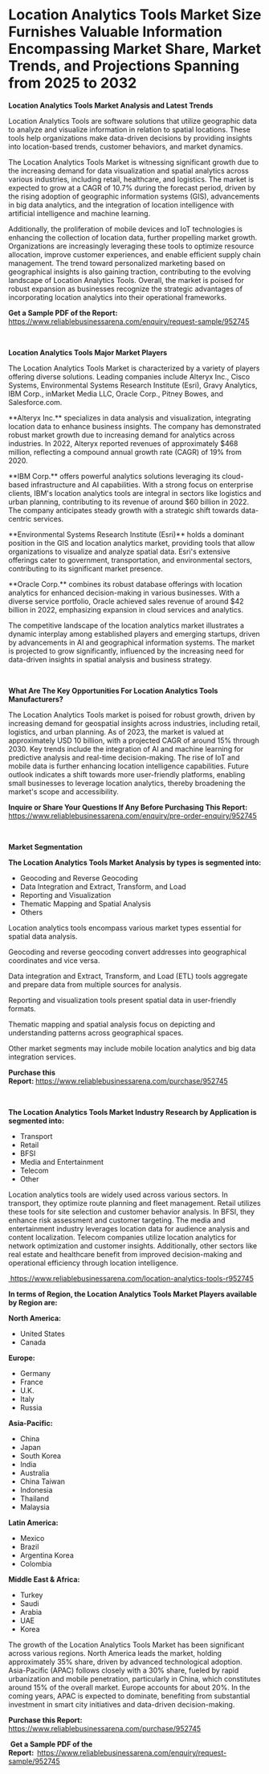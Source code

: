 <p><h1>Location Analytics Tools Market Size Furnishes Valuable Information Encompassing Market Share, Market Trends, and Projections Spanning from 2025 to 2032</h1></p><p><strong>Location Analytics Tools Market Analysis and Latest Trends</strong></p>
<p><p>Location Analytics Tools are software solutions that utilize geographic data to analyze and visualize information in relation to spatial locations. These tools help organizations make data-driven decisions by providing insights into location-based trends, customer behaviors, and market dynamics. </p><p>The Location Analytics Tools Market is witnessing significant growth due to the increasing demand for data visualization and spatial analytics across various industries, including retail, healthcare, and logistics. The market is expected to grow at a CAGR of 10.7% during the forecast period, driven by the rising adoption of geographic information systems (GIS), advancements in big data analytics, and the integration of location intelligence with artificial intelligence and machine learning.</p><p>Additionally, the proliferation of mobile devices and IoT technologies is enhancing the collection of location data, further propelling market growth. Organizations are increasingly leveraging these tools to optimize resource allocation, improve customer experiences, and enable efficient supply chain management. The trend toward personalized marketing based on geographical insights is also gaining traction, contributing to the evolving landscape of Location Analytics Tools. Overall, the market is poised for robust expansion as businesses recognize the strategic advantages of incorporating location analytics into their operational frameworks.</p></p>
<p><strong>Get a Sample PDF of the Report:&nbsp;</strong> <a href="https://www.reliablebusinessarena.com/enquiry/request-sample/952745?utm_campaign=2563&utm_medium=2&utm_source=Github&utm_content=ia&utm_term=17042025&utm_id=location-analytics-tools">https://www.reliablebusinessarena.com/enquiry/request-sample/952745</a></p>
<p>&nbsp;</p>
<p><strong>Location Analytics Tools Major Market Players</strong></p>
<p><p>The Location Analytics Tools Market is characterized by a variety of players offering diverse solutions. Leading companies include Alteryx Inc., Cisco Systems, Environmental Systems Research Institute (Esri), Gravy Analytics, IBM Corp., inMarket Media LLC, Oracle Corp., Pitney Bowes, and Salesforce.com.</p><p>**Alteryx Inc.** specializes in data analysis and visualization, integrating location data to enhance business insights. The company has demonstrated robust market growth due to increasing demand for analytics across industries. In 2022, Alteryx reported revenues of approximately $468 million, reflecting a compound annual growth rate (CAGR) of 19% from 2020.</p><p>**IBM Corp.** offers powerful analytics solutions leveraging its cloud-based infrastructure and AI capabilities. With a strong focus on enterprise clients, IBM's location analytics tools are integral in sectors like logistics and urban planning, contributing to its revenue of around $60 billion in 2022. The company anticipates steady growth with a strategic shift towards data-centric services.</p><p>**Environmental Systems Research Institute (Esri)** holds a dominant position in the GIS and location analytics market, providing tools that allow organizations to visualize and analyze spatial data. Esri's extensive offerings cater to government, transportation, and environmental sectors, contributing to its significant market presence.</p><p>**Oracle Corp.** combines its robust database offerings with location analytics for enhanced decision-making in various businesses. With a diverse service portfolio, Oracle achieved sales revenue of around $42 billion in 2022, emphasizing expansion in cloud services and analytics.</p><p>The competitive landscape of the location analytics market illustrates a dynamic interplay among established players and emerging startups, driven by advancements in AI and geographical information systems. The market is projected to grow significantly, influenced by the increasing need for data-driven insights in spatial analysis and business strategy.</p></p>
<p>&nbsp;</p>
<p><strong>What Are The Key Opportunities For Location Analytics Tools Manufacturers?</strong></p>
<p><p>The Location Analytics Tools market is poised for robust growth, driven by increasing demand for geospatial insights across industries, including retail, logistics, and urban planning. As of 2023, the market is valued at approximately USD 10 billion, with a projected CAGR of around 15% through 2030. Key trends include the integration of AI and machine learning for predictive analysis and real-time decision-making. The rise of IoT and mobile data is further enhancing location intelligence capabilities. Future outlook indicates a shift towards more user-friendly platforms, enabling small businesses to leverage location analytics, thereby broadening the market's scope and accessibility.</p></p>
<p><strong>Inquire or Share Your Questions If Any Before Purchasing This Report:</strong> <a href="https://www.reliablebusinessarena.com/enquiry/pre-order-enquiry/952745?utm_campaign=2563&utm_medium=2&utm_source=Github&utm_content=ia&utm_term=17042025&utm_id=location-analytics-tools">https://www.reliablebusinessarena.com/enquiry/pre-order-enquiry/952745</a></p>
<p>&nbsp;</p>
<p><strong>Market Segmentation</strong></p>
<p><strong>The Location Analytics Tools Market Analysis by types is segmented into:</strong></p>
<p><ul><li>Geocoding and Reverse Geocoding</li><li>Data Integration and Extract, Transform, and Load</li><li>Reporting and Visualization</li><li>Thematic Mapping and Spatial Analysis</li><li>Others</li></ul></p>
<p><p>Location analytics tools encompass various market types essential for spatial data analysis. </p><p>Geocoding and reverse geocoding convert addresses into geographical coordinates and vice versa. </p><p>Data integration and Extract, Transform, and Load (ETL) tools aggregate and prepare data from multiple sources for analysis. </p><p>Reporting and visualization tools present spatial data in user-friendly formats. </p><p>Thematic mapping and spatial analysis focus on depicting and understanding patterns across geographical spaces. </p><p>Other market segments may include mobile location analytics and big data integration services.</p></p>
<p><strong>Purchase this Report:&nbsp;</strong><a href="https://www.reliablebusinessarena.com/purchase/952745?utm_campaign=2563&utm_medium=2&utm_source=Github&utm_content=ia&utm_term=17042025&utm_id=location-analytics-tools">https://www.reliablebusinessarena.com/purchase/952745</a></p>
<p>&nbsp;</p>
<p><strong>The Location Analytics Tools Market Industry Research by Application is segmented into:</strong></p>
<p><ul><li>Transport</li><li>Retail</li><li>BFSI</li><li>Media and Entertainment</li><li>Telecom</li><li>Other</li></ul></p>
<p><p>Location analytics tools are widely used across various sectors. In transport, they optimize route planning and fleet management. Retail utilizes these tools for site selection and customer behavior analysis. In BFSI, they enhance risk assessment and customer targeting. The media and entertainment industry leverages location data for audience analysis and content localization. Telecom companies utilize location analytics for network optimization and customer insights. Additionally, other sectors like real estate and healthcare benefit from improved decision-making and operational efficiency through location intelligence.</p></p>
<p><a href="https://www.reliablebusinessarena.com/location-analytics-tools-r952745?utm_campaign=2563&utm_medium=2&utm_source=Github&utm_content=ia&utm_term=17042025&utm_id=location-analytics-tools">&nbsp;https://www.reliablebusinessarena.com/location-analytics-tools-r952745</a></p>
<p><strong>In terms of Region, the Location Analytics Tools Market Players available by Region are:</strong></p>
<p>
    <p> <strong> North America: </strong>
        <ul>
            <li>United States</li>
            <li>Canada</li>
        </ul>
        </p> 
    <p> <strong> Europe: </strong>
        <ul>
            <li>Germany</li>
            <li>France</li>
            <li>U.K.</li>
            <li>Italy</li>
            <li>Russia</li>
        </ul>
        </p> 
    <p> <strong> Asia-Pacific: </strong>
        <ul>
            <li>China</li>
            <li>Japan</li>
            <li>South Korea</li>
            <li>India</li>
            <li>Australia</li>
            <li>China Taiwan</li>
            <li>Indonesia</li>
            <li>Thailand</li>
            <li>Malaysia</li>
        </ul>
        </p> 
    <p> <strong> Latin America: </strong>
        <ul>
            <li>Mexico</li>
            <li>Brazil</li>
            <li>Argentina Korea</li>
            <li>Colombia</li>
        </ul>
        </p> 
    <p> <strong> Middle East & Africa: </strong>
        <ul>
            <li>Turkey</li>
            <li>Saudi</li>
            <li>Arabia</li>
            <li>UAE</li>
            <li>Korea</li>
        </ul>
    </p>
    </p>
<p><p>The growth of the Location Analytics Tools Market has been significant across various regions. North America leads the market, holding approximately 35% share, driven by advanced technological adoption. Asia-Pacific (APAC) follows closely with a 30% share, fueled by rapid urbanization and mobile penetration, particularly in China, which constitutes around 15% of the overall market. Europe accounts for about 20%. In the coming years, APAC is expected to dominate, benefiting from substantial investment in smart city initiatives and data-driven decision-making.</p></p>
<p><strong>Purchase this Report: </strong><a href="https://www.reliablebusinessarena.com/purchase/952745?utm_campaign=2563&utm_medium=2&utm_source=Github&utm_content=ia&utm_term=17042025&utm_id=location-analytics-tools">https://www.reliablebusinessarena.com/purchase/952745</a></p>
<p>&nbsp;<strong>Get a Sample PDF of the Report:&nbsp;&nbsp;</strong><a href="https://www.reliablebusinessarena.com/enquiry/request-sample/952745?utm_campaign=2563&utm_medium=2&utm_source=Github&utm_content=ia&utm_term=17042025&utm_id=location-analytics-tools">https://www.reliablebusinessarena.com/enquiry/request-sample/952745</a></p>
<p><strong></strong></p>
<p><p></p><p></p><p></p></p>